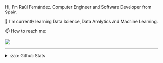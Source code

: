 Hi, I'm Raúl Fernández. Computer Engineer and Software Developer from Spain. 

:seedling: I'm currently learning Data Science, Data Analytics and Machine Learning.

:mailbox: How to reach me:

<a href="https://www.linkedin.com/in/rfminguez/">
  <img src="https://img.shields.io/badge/LinkedIn-0077B5?style=for-the-badge&logo=linkedin&logoColor=white" />
</a>

---

<details>
  <summary>:zap: Github Stats</summary>
  <img align="left" alt="rfminguez's Github Stats" src="https://github-readme-stats.rfminguez.vercel.app/api?username=rfminguez&show_icons=true&hide_border=true" />
  <img align="left" alt="rfminguez's Most Used Langs" src="https://github-readme-stats.rfminguez.vercel.app/api/top-langs/?username=rfminguez&hide_border=true" />
</details>
